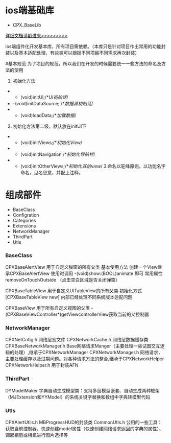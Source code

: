 # ios端基础库
* CPX_BaseLib

[详细文档请戳进来>>>>>>>>>](https://www.jianshu.com/p/9168b4785423)

ios端组件化开发基本库，所有项目需依赖。（本库只是针对项目作出常用的功能封装以及基本适配处理，有些类可以根据不同项目不同需求再次封装）

#基本规范
为了项目的规范，所以我们在开发的时候需要统一一些方法的命名及方法的使用
1. 初始化方法
* - (void)initUI;/**UI初始话*/
* -(void)initDataSource; /**数据源初始话*/
* - (void)loadData;/**加载数据*/
2.  初始化方法第二级，默认放在initUI下
* - (void)initViews;/**初始化View*/
* - (void)initNavigation;/**初始化导航栏*/
* - (void)initOtherViews;/**初始化其他view*/
3.命名以驼峰原则，以功能名字命名，见名思意，并配上注释。


# 组成部件
* BaseClass  
* Configration  
* Categories  
* Extensions  
* NetworkManager
* ThirdPart
* Utls


### BaseClass  
CPXBaseAlertView 用于自定义弹窗的所有父类
基本使用方法 创建一个View继承CPXBaseAlertView 使用时调用
-(void)show:(BOOL)animate 即可
常用属性 removeOnTouchOutside （点击空白区域是否关闭弹窗）

CPXBaseTableView 用于自定义UITableView的所有父类
初始化方式 [CPXBaseTableView new] 内部已经处理不同系统版本适配问题

CPXBaseView 用于所有自定义视图的父类
-(CPXBaseViewController*)getViewcontrollerView获取当前的父控制器

### NetworkManager
CPXNetCofig.h                    网络层宏文件
CPXNetworkCache.h                网络层数据缓存类
CPXBaseNetworkManager.h                Base网络请求Manger（主要处理一些试图交互逻辑的处理）,继承于CPXNetworkManager
CPXNetworkManager.h                 网络请求，主要处理缓存以及过期问题。对各种请求方法的整合,继承于CPXNetworkHelper
CPXNetworkHelper.h                用于封装AFN

### ThirdPart
DYModelMaker                    字典自动生成模型类：支持多层模型嵌套、自动生成两种框架（MJExtension和YYModel）的系统关键字替换和数组中字典转模型代码

### Utls
CPXAlertUtils.h                    MBProgressHUD的封装类
CommonUtls.h                    公用的一些工具：获取当前控制器、快速创建model属性（快速创建网络请求返回的字典的属性）、调起相册或相机进行图片选择等
